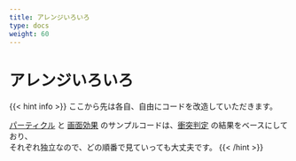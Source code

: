 ```yaml
---
title: アレンジいろいろ
type: docs
weight: 60
---
```


# アレンジいろいろ

{{< hint info >}}
ここから先は各自、自由にコードを改造していただきます。

[パーティクル](./10-particles) と [画面効果](./20-effects) のサンプルコードは、[衝突判定](../50-flappy-bird-like/70-collision) の結果をベースにしており、  
それぞれ独立なので、どの順番で見ていっても大丈夫です。
{{< /hint >}}
